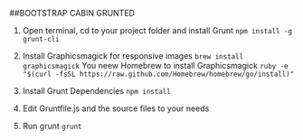 ##BOOTSTRAP CABIN GRUNTED

1. Open terminal, cd to your project folder and install Grunt
`npm install -g grunt-cli`

2. Install Graphicsmagick for responsive images
`brew install graphicsmagick`
You neew  Homebrew to install Graphicsmagick
`ruby -e "$(curl -fsSL https://raw.github.com/Homebrew/homebrew/go/install)"`

3. Install Grunt Dependencies
`npm install`

4. Edit Gruntfile.js and the source files to your needs

5. Run grunt
`grunt`